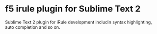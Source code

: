 f5 irule plugin for Sublime Text 2
================

Sublime Text 2 plugin for iRule development includin syntax highlighting, auto completion and so on.

